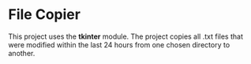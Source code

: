 # File Copier

<p>This project uses the <strong>tkinter</strong> module. The project copies all .txt files that were modified within the last 24 hours from one chosen directory to another.</p>

